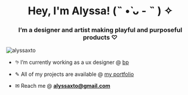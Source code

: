 <h1 align="center">Hey, I'm Alyssa! (˵ •̀ ᴗ - ˵ ) ✧</h1>
<h3 align="center">I’m a designer and artist making playful and purposeful products ♡</h3>

<p align="left"> <img src="https://komarev.com/ghpvc/?username=alyssaxto&label=Profile%20views&color=0e75b6&style=flat" alt="alyssaxto" /> </p>

- 𖧧 I’m currently working as a ux designer @ [bp](https://www.bp.com/)

- ✎ All of my projects are available @ [my portfolio](https://alyssaxto.com/)

- ✉ Reach me @ **alyssaxto@gmail.com**
